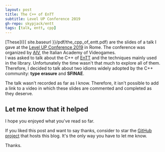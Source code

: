 ```yaml
---
layout: post
title: The C++ of EnTT
subtitle: Level UP Conference 2019
gh-repo: skypjack/entt
tags: [talk, entt, cpp]
---
```


[These]({{ site.baseurl }}/pdf/the_cpp_of_entt.pdf) are the slides of a talk I
gave at the
[Level UP Conference 2019](http://levelup.aiv01.it/IT/News/3/Level_Up_2019/434)
in Rome. The conference was organized by [AIV](https://www.aiv01.it/en/), the
Italian Academy of Videogames.<br/>
I was asked to talk about the C++ of [EnTT](https://github.com/skypjack/entt)
and the techniques mainly used in the library. Unfortunately the time wasn't
that much to explore all of them. Therefore, I decided to talk about two idioms
widely adopted by the C++ community: **type erasure** and **SFINAE**.

The talk wasn't recorded as far as I know. Therefore, it isn't possible to add a
link to a video in which these slides are commented and completed as they
deserve.

## Let me know that it helped

I hope you enjoyed what you've read so far.

If you liked this post and want to say thanks, consider to star the
[GitHub project](https://github.com/skypjack/skypjack.github.io) that hosts this
blog. It's the only way you have to let me know.

Thanks.
